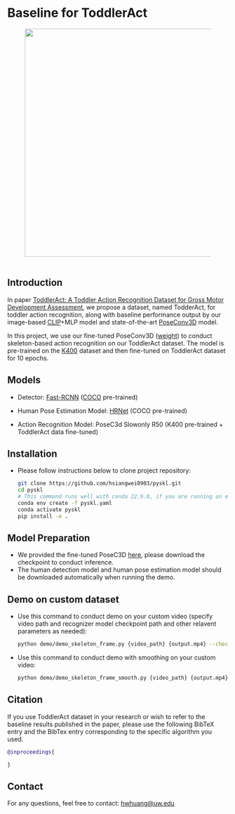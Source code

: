 # Baseline for ToddlerAct

<!-- TODO:  add ToddlerAct Paper Link-->
<div id="wrapper" align="center">
<figure>
  <img src="demo_output.gif" width="520px">&emsp;
</figure>
</div>

## Introduction
In paper [ToddlerAct: A Toddler Action Recognition Dataset for Gross Motor Development Assessment](), we propose a dataset, named TodderAct, for toddler action recognition, along with baseline performance output by our image-based [CLIP](https://arxiv.org/pdf/2103.00020)+MLP model and state-of-the-art [PoseConv3D](https://arxiv.org/abs/2104.13586) model.

In this project, we use our fine-tuned PoseConv3D ([weight](https://drive.google.com/drive/folders/1wc_VYEkxowexPDemOaJMFp_xYfhBjGDv)) to conduct skeleton-based action recognition on our ToddlerAct dataset. The model is pre-trained on the [K400](https://arxiv.org/pdf/1705.06950v1) dataset and then fine-tuned on ToddlerAct dataset for 10 epochs.

## Models
- Detector: [Fast-RCNN](https://arxiv.org/abs/1506.01497) ([COCO](https://cocodataset.org/#home) pre-trained)

- Human Pose Estimation Model: [HRNet](https://arxiv.org/abs/1908.07919) (COCO pre-trained)

- Action Recognition Model: PoseC3d Slowonly R50 (K400 pre-trained + ToddlerAct data fine-tuned)

## Installation
- Please follow instructions below to clone project repository:
    ```bash
    git clone https://github.com/hsiangwei0903/pyskl.git
    cd pyskl
    # This command runs well with conda 22.9.0, if you are running an early conda version and got some errors, try to update your conda first
    conda env create -f pyskl.yaml
    conda activate pyskl
    pip install -e .
    ```

## Model Preparation
- We provided the fine-tuned PoseC3D [here](https://drive.google.com/drive/folders/1wc_VYEkxowexPDemOaJMFp_xYfhBjGDv), please download the checkpoint to conduct inference.
- The human detection model and human pose estimation model should be downloaded automatically when running the demo.

## Demo on custom dataset
- Use this command to conduct demo on your custom video (specify video path and recognizer model checkpoint path and other relavent parameters as needed):
    ```bash
    python demo/demo_skeleton_frame.py {video_path} {output.mp4} --checkpoint {checkpoint_path} --det-score-thr {we use 0.4}
    ```
- Use this command to conduct demo with smoothing on your custom video:
    ```bash
    python demo/demo_skeleton_frame_smooth.py {video_path} {output.mp4} --checkpoint {checkpoint path} --det-score-thr {we use 0.4} –-vote_length {default is 10}
    ```

## Citation

If you use ToddlerAct dataset in your research or wish to refer to the baseline results published in the paper, please use the following BibTeX entry and the BibTex entry corresponding to the specific algorithm you used.

```BibTeX
@inproceedings{

}
```

## Contact
For any questions, feel free to contact: hwhuang@uw.edu
